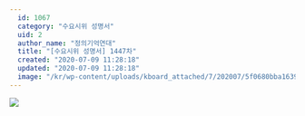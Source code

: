 ```yaml
---
  id: 1067
  category: "수요시위 성명서"
  uid: 2
  author_name: "정의기억연대"
  title: "[수요시위 성명서] 1447차"
  created: "2020-07-09 11:28:18"
  updated: "2020-07-09 11:28:18"
  image: "/kr/wp-content/uploads/kboard_attached/7/202007/5f0680bba16396187988.jpg"
---
```

![](/kr/wp-content/uploads/kboard_attached/7/202007/5f0680bba16396187988.jpg)